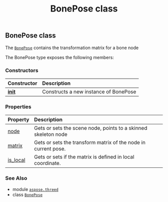 ﻿---
title: BonePose class
second_title: Aspose.3D for Python via .NET API References
description: 
type: docs
weight: 40
url: /python-net/aspose.threed/bonepose/
is_root: false
---

## BonePose class

The [`BonePose`](/3d/python-net/aspose.threed/bonepose) contains the transformation matrix for a bone node



The BonePose type exposes the following members:

### Constructors
| Constructor | Description |
| :- | :- |
| [__init__](/3d/python-net/aspose.threed/bonepose/__init__/#) | Constructs a new instance of BonePose |


### Properties
| Property | Description |
| :- | :- |
| [node](/3d/python-net/aspose.threed/bonepose/node) | Gets or sets the scene node, points to a skinned skeleton node |
| [matrix](/3d/python-net/aspose.threed/bonepose/matrix) | Gets or sets the transform matrix of the node in current pose. |
| [is_local](/3d/python-net/aspose.threed/bonepose/is_local) | Gets or sets if the matrix is defined in local coordinate. |



### See Also
* module [`aspose.threed`](..)
* class [`BonePose`](/3d/python-net/aspose.threed/bonepose)
